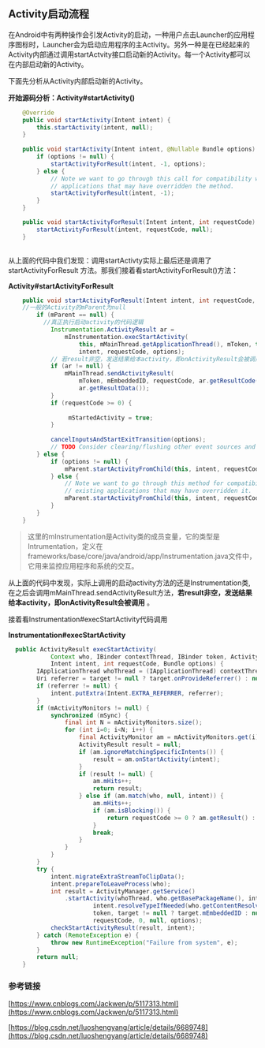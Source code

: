 ## Activity启动流程

在Android中有两种操作会引发Activity的启动，一种用户点击Launcher的应用程序图标时，Launcher会为启动应用程序的主Activity。另外一种是在已经起来的Activity内部通过调用startActvity接口启动新的Activity。每一个Activity都可以在内部启动新的Activity。

下面先分析从Activity内部启动新的Activity。

**开始源码分析：Activity#startActivity()**

```java
    @Override
    public void startActivity(Intent intent) {
        this.startActivity(intent, null);
    }
    
    public void startActivity(Intent intent, @Nullable Bundle options) {
        if (options != null) {
            startActivityForResult(intent, -1, options);
        } else {
            // Note we want to go through this call for compatibility with
            // applications that may have overridden the method.
            startActivityForResult(intent, -1);
        }
    }

    public void startActivityForResult(Intent intent, int requestCode) {
        startActivityForResult(intent, requestCode, null);
    }
    
```
从上面的代码中我们发现：调用startActivty实际上最后还是调用了startActivityForResult 方法。那我们接着看startActivityForResult()方法：

**Activity#startActivityForResult**

```java
    public void startActivityForResult(Intent intent, int requestCode, @Nullable Bundle options) {
    //一般的Activity的mParent为null
        if (mParent == null) {
          //真正执行启动activity的代码逻辑
            Instrumentation.ActivityResult ar =
                mInstrumentation.execStartActivity(
                    this, mMainThread.getApplicationThread(), mToken, this,
                    intent, requestCode, options);
            // 若result非空，发送结果给本activity，即onActivityResult会被调用。
            if (ar != null) {
                mMainThread.sendActivityResult(
                    mToken, mEmbeddedID, requestCode, ar.getResultCode(),
                    ar.getResultData());
            }
            if (requestCode >= 0) {
         
                 mStartedActivity = true;
            }
    
            cancelInputsAndStartExitTransition(options);
            // TODO Consider clearing/flushing other event sources and events for child windows.
        } else {
            if (options != null) {
                mParent.startActivityFromChild(this, intent, requestCode, options);
            } else {
                // Note we want to go through this method for compatibility with
                // existing applications that may have overridden it.
                mParent.startActivityFromChild(this, intent, requestCode);
            }
        }
    }

```
>  这里的mInstrumentation是Activity类的成员变量，它的类型是Intrumentation，定义在frameworks/base/core/java/android/app/Instrumentation.java文件中，它用来监控应用程序和系统的交互。

从上面的代码中发现，实际上调用的启动activity方法的还是Instrumentation类,在之后会调用mMainThread.sendActivityResult方法，**若result非空，发送结果给本activity，即onActivityResult会被调用** 。

接着看Instrumentation#execStartActivity代码调用

**Instrumentation#execStartActivity**

```java
  public ActivityResult execStartActivity(
            Context who, IBinder contextThread, IBinder token, Activity target,
            Intent intent, int requestCode, Bundle options) {
        IApplicationThread whoThread = (IApplicationThread) contextThread;
        Uri referrer = target != null ? target.onProvideReferrer() : null;
        if (referrer != null) {
            intent.putExtra(Intent.EXTRA_REFERRER, referrer);
        }
        if (mActivityMonitors != null) {
            synchronized (mSync) {
                final int N = mActivityMonitors.size();
                for (int i=0; i<N; i++) {
                    final ActivityMonitor am = mActivityMonitors.get(i);
                    ActivityResult result = null;
                    if (am.ignoreMatchingSpecificIntents()) {
                        result = am.onStartActivity(intent);
                    }
                    if (result != null) {
                        am.mHits++;
                        return result;
                    } else if (am.match(who, null, intent)) {
                        am.mHits++;
                        if (am.isBlocking()) {
                            return requestCode >= 0 ? am.getResult() : null;
                        }
                        break;
                    }
                }
            }
        }
        try {
            intent.migrateExtraStreamToClipData();
            intent.prepareToLeaveProcess(who);
            int result = ActivityManager.getService()
                .startActivity(whoThread, who.getBasePackageName(), intent,
                        intent.resolveTypeIfNeeded(who.getContentResolver()),
                        token, target != null ? target.mEmbeddedID : null,
                        requestCode, 0, null, options);
            checkStartActivityResult(result, intent);
        } catch (RemoteException e) {
            throw new RuntimeException("Failure from system", e);
        }
        return null;
    }
```

### 参考链接

[https://www.cnblogs.com/Jackwen/p/5117313.html](https://www.cnblogs.com/Jackwen/p/5117313.html)

[https://blog.csdn.net/luoshengyang/article/details/6689748](https://blog.csdn.net/luoshengyang/article/details/6689748)

